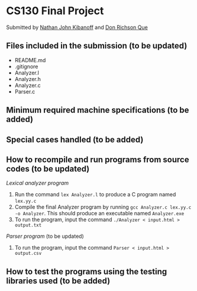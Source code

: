 # CS130 Final Project
Submitted by [Nathan John Kibanoff](http://github.com/NateKibanoff) and [Don Richson Que](http://github.com/Draqe)

## Files included in the submission (to be updated)
- README.md
- .gitignore
- Analyzer.l
- Analyzer.h
- Analyzer.c
- Parser.c

## Minimum required machine specifications (to be added)

## Special cases handled (to be added)

## How to recompile and run programs from source codes (to be updated)
*Lexical analyzer program*
1. Run the command ```lex Analyzer.l``` to produce a C program named ```lex.yy.c```
2. Compile the final Analyzer program by running ```gcc Analyzer.c lex.yy.c -o Analyzer```. This should produce an executable named ```Analyzer.exe```
3. To run the program, input the command ```./Analyzer < input.html > output.txt```

*Parser program* (to be updated)
1. To run the program, input the command ```Parser < input.html > output.csv```

## How to test the programs using the testing libraries used (to be added)
